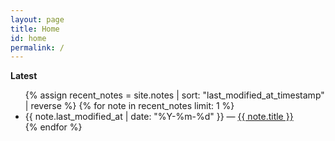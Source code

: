 ```yaml
---
layout: page
title: Home
id: home
permalink: /
---
```


<strong>Latest</strong>

<ul>
  {% assign recent_notes = site.notes | sort: "last_modified_at_timestamp" | reverse %}
  {% for note in recent_notes limit: 1 %}
    <li>
      {{ note.last_modified_at | date: "%Y-%m-%d" }} — <a class="internal-link" href="{{ site.baseurl }}{{ note.url }}">{{ note.title }}</a>
    </li>
  {% endfor %}
</ul>

<style>
  .wrapper {
    max-width: 46em;
  }
</style>
